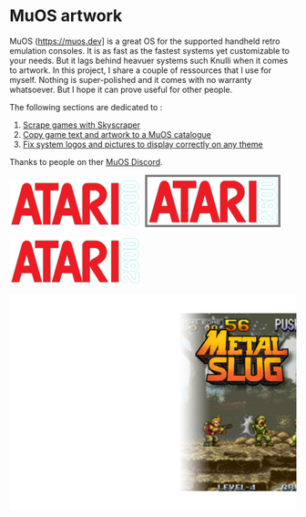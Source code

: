 # MuOS artwork

MuOS (https://muos.dev] is a great OS for the supported handheld retro emulation consoles. It is as fast as the fastest systems yet customizable to your needs. But it lags behind heavuer systems such Knulli when it comes to artwork. In this project, I share a couple of ressources that I use for myself. Nothing is super-polished and it comes with no warranty whatsoever. But I hope it can prove useful for other people.

The following sections are dedicated to :

1. [Scrape games with Skyscraper](https://github.com/gerpy/muos-artwork/tree/master/games-scraping)
2. [Copy game text and artwork to a MuOS catalogue](https://github.com/gerpy/muos-artwork/tree/master/build-catalogue)
3. [Fix system logos and pictures to display correctly on any theme](https://github.com/gerpy/muos-artwork/tree/master/system-scraping)

Thanks to people on ther [MuOS Discord](https://discord.gg/USS5ybVtDz).

<kbd>
  <img src="https://github.com/gerpy/muos-artwork/blob/master/system-scraping/system-logos/shadow-invert/Atari%202600_wor_1.png">
</kbd>

<img src= "https://github.com/gerpy/muos-artwork/blob/master/system-scraping/system-logos/shadow-invert/Atari%202600_wor_1.png" alt="cover" style="border: 4px solid grey;">

![](https://github.com/gerpy/muos-artwork/blob/master/system-scraping/system-logos/shadow-invert/Atari%202600_wor_1.png)

![](https://github.com/gerpy/muos-artwork/blob/master/games-scraping/samples/mslug.png)




